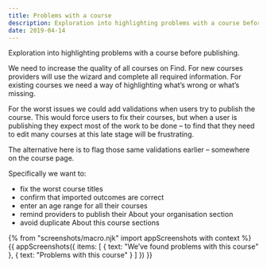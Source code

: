 ```yaml
---
title: Problems with a course
description: Exploration into highlighting problems with a course before publishing.
date: 2019-04-14
---
```

Exploration into highlighting problems with a course before publishing.

We need to increase the quality of all courses on Find. For new courses providers will use the wizard and complete all required information. For existing courses we need a way of highlighting what’s wrong or what’s missing.

For the worst issues we could add validations when users try to publish the course. This would force users to fix their courses, but when a user is publishing they expect most of the work to be done – to find that they need to edit many courses at this late stage will be frustrating.

The alternative here is to flag those same validations earlier – somewhere on the course page.

Specifically we want to:

* fix the worst course titles
* confirm that imported outcomes are correct
* enter an age range for all their courses
* remind providers to publish their About your organisation section
* avoid duplicate About this course sections

{% from "screenshots/macro.njk" import appScreenshots with context %}
{{ appScreenshots({
  items: [
    { text: "We’ve found problems with this course" },
    { text: "Problems with this course" }
  ]
}) }}
